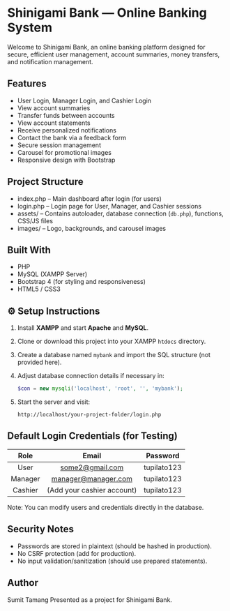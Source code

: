 # Shinigami Bank — Online Banking System 

Welcome to Shinigami Bank, an online banking platform designed for secure, efficient user management, account summaries, money transfers, and notification management.

## Features

* User Login, Manager Login, and Cashier Login
* View account summaries
* Transfer funds between accounts
* View account statements
* Receive personalized notifications
* Contact the bank via a feedback form
* Secure session management
* Carousel for promotional images
* Responsive design with Bootstrap

## Project Structure

* index.php – Main dashboard after login (for users)
* login.php – Login page for User, Manager, and Cashier sessions
* assets/ – Contains autoloader, database connection (`db.php`), functions, CSS/JS files
* images/ – Logo, backgrounds, and carousel images

##  Built With

* PHP
* MySQL (XAMPP Server)
* Bootstrap 4 (for styling and responsiveness)
* HTML5 / CSS3

## ⚙️ Setup Instructions

1. Install **XAMPP** and start **Apache** and **MySQL**.
2. Clone or download this project into your XAMPP `htdocs` directory.
3. Create a database named `mybank` and import the SQL structure (not provided here).
4. Adjust database connection details if necessary in:

   ```php
   $con = new mysqli('localhost', 'root', '', 'mybank');
   ```
5. Start the server and visit:

   ```
   http://localhost/your-project-folder/login.php
   ```

## Default Login Credentials (for Testing)

|   Role  |                       Email                       |   Password  |
| :-----: | :-----------------------------------------------: | :---------: |
|   User  |     [some2@gmail.com](mailto:some2@gmail.com)     | tupilato123 |
| Manager | [manager@manager.com](mailto:manager@manager.com) | tupilato123 |
| Cashier |             (Add your cashier account)            | tupilato123 |

Note: You can modify users and credentials directly in the database.

## Security Notes

* Passwords are stored in plaintext (should be hashed in production).
* No CSRF protection (add for production).
* No input validation/sanitization (should use prepared statements).

## Author

Sumit Tamang
Presented as a project for Shinigami Bank.



